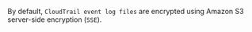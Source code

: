 By default, `CloudTrail event log files` are encrypted using Amazon S3 server-side encryption (`SSE`).
